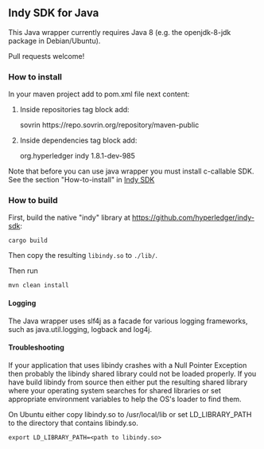 ## Indy SDK for Java

This Java wrapper currently requires Java 8 (e.g. the openjdk-8-jdk package in Debian/Ubuntu).

Pull requests welcome!

### How to install
In your maven project add to pom.xml file next content:

1. Inside repositories tag block add:
    
    
    <repository>
        <id>sovrin</id>
        <url>https://repo.sovrin.org/repository/maven-public</url>
    </repository>

2. Inside dependencies tag block add:    
    
    
    <dependency>
        <groupId>org.hyperledger</groupId>
        <artifactId>indy</artifactId>
        <version>1.8.1-dev-985</version>
    </dependency>
     
Note that before you can use java wrapper you must install  c-callable SDK. 
See the section "How-to-install" in [Indy SDK](README.md)
### How to build

First, build the native "indy" library at https://github.com/hyperledger/indy-sdk:

	cargo build

Then copy the resulting `libindy.so` to `./lib/`.

Then run

    mvn clean install
  
#### Logging
The Java wrapper uses slf4j as a facade for various logging frameworks, such as java.util.logging, logback and log4j.

#### Troubleshooting
If your application that uses libindy crashes with a Null Pointer Exception then probably the libindy shared library could 
not be loaded properly. If you have build libindy from source then either put the resulting shared library where your
operating system searches for shared libraries or set appropriate environment variables to help the OS's loader to find them.

On Ubuntu either copy libindy.so to /usr/local/lib or set LD_LIBRARY_PATH to the directory that contains libindy.so.

```
export LD_LIBRARY_PATH=<path to libindy.so>
```

